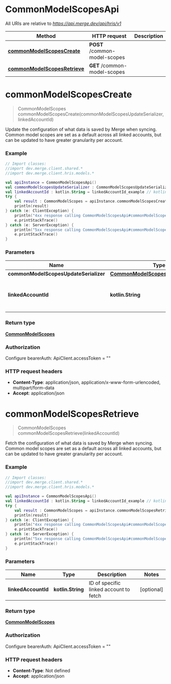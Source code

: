 # CommonModelScopesApi

All URIs are relative to *https://api.merge.dev/api/hris/v1*

Method | HTTP request | Description
------------- | ------------- | -------------
[**commonModelScopesCreate**](CommonModelScopesApi.md#commonModelScopesCreate) | **POST** /common-model-scopes | 
[**commonModelScopesRetrieve**](CommonModelScopesApi.md#commonModelScopesRetrieve) | **GET** /common-model-scopes | 


<a name="commonModelScopesCreate"></a>
# **commonModelScopesCreate**
> CommonModelScopes commonModelScopesCreate(commonModelScopesUpdateSerializer, linkedAccountId)



Update the configuration of what data is saved by Merge when syncing. Common model scopes are set as a default across all linked accounts, but can be updated to have greater granularity per account.

### Example
```kotlin
// Import classes:
//import dev.merge.client.shared.*
//import dev.merge.client.hris.models.*

val apiInstance = CommonModelScopesApi()
val commonModelScopesUpdateSerializer : CommonModelScopesUpdateSerializer =  // CommonModelScopesUpdateSerializer | 
val linkedAccountId : kotlin.String = linkedAccountId_example // kotlin.String | ID of specific linked account to fetch
try {
    val result : CommonModelScopes = apiInstance.commonModelScopesCreate(commonModelScopesUpdateSerializer, linkedAccountId)
    println(result)
} catch (e: ClientException) {
    println("4xx response calling CommonModelScopesApi#commonModelScopesCreate")
    e.printStackTrace()
} catch (e: ServerException) {
    println("5xx response calling CommonModelScopesApi#commonModelScopesCreate")
    e.printStackTrace()
}
```

### Parameters

Name | Type | Description  | Notes
------------- | ------------- | ------------- | -------------
 **commonModelScopesUpdateSerializer** | [**CommonModelScopesUpdateSerializer**](CommonModelScopesUpdateSerializer.md)|  |
 **linkedAccountId** | **kotlin.String**| ID of specific linked account to fetch | [optional]

### Return type

[**CommonModelScopes**](CommonModelScopes.md)

### Authorization


Configure bearerAuth:
    ApiClient.accessToken = ""

### HTTP request headers

 - **Content-Type**: application/json, application/x-www-form-urlencoded, multipart/form-data
 - **Accept**: application/json

<a name="commonModelScopesRetrieve"></a>
# **commonModelScopesRetrieve**
> CommonModelScopes commonModelScopesRetrieve(linkedAccountId)



Fetch the configuration of what data is saved by Merge when syncing. Common model scopes are set as a default across all linked accounts, but can be updated to have greater granularity per account.

### Example
```kotlin
// Import classes:
//import dev.merge.client.shared.*
//import dev.merge.client.hris.models.*

val apiInstance = CommonModelScopesApi()
val linkedAccountId : kotlin.String = linkedAccountId_example // kotlin.String | ID of specific linked account to fetch
try {
    val result : CommonModelScopes = apiInstance.commonModelScopesRetrieve(linkedAccountId)
    println(result)
} catch (e: ClientException) {
    println("4xx response calling CommonModelScopesApi#commonModelScopesRetrieve")
    e.printStackTrace()
} catch (e: ServerException) {
    println("5xx response calling CommonModelScopesApi#commonModelScopesRetrieve")
    e.printStackTrace()
}
```

### Parameters

Name | Type | Description  | Notes
------------- | ------------- | ------------- | -------------
 **linkedAccountId** | **kotlin.String**| ID of specific linked account to fetch | [optional]

### Return type

[**CommonModelScopes**](CommonModelScopes.md)

### Authorization


Configure bearerAuth:
    ApiClient.accessToken = ""

### HTTP request headers

 - **Content-Type**: Not defined
 - **Accept**: application/json

